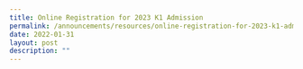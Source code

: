 ```yaml
---
title: Online Registration for 2023 K1 Admission
permalink: /announcements/resources/online-registration-for-2023-k1-admission/
date: 2022-01-31
layout: post
description: ""
---
```

